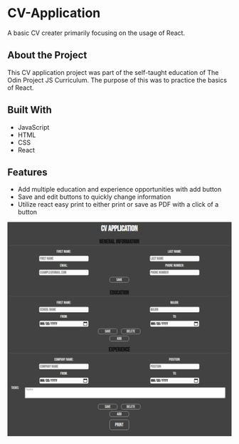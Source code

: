 # CV-Application

A basic CV creater primarily focusing on the usage of React.

## About the Project

This CV application project was part of the self-taught education of The Odin Project JS Curriculum. The purpose of this was to practice the basics of React.

## Built With
- JavaScript
- HTML
- CSS
- React

## Features

- Add multiple education and experience opportunities with add button
- Save and edit buttons to quickly change information
- Utilize react easy print to either print or save as PDF with a click of a button

![main](/images/main.png?raw=true)